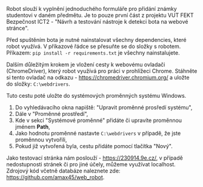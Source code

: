 Robot slouží k vyplnění jednoduchého formuláře pro přidání známky studentovi v 
daném předmětu. Je to pouze první část z projektu VUT FEKT Bezpečnost ICT2 - 
"Návrh a testování nástroje k detekci bota na webové stránce". 

Před spuštěním bota je nutné nainstalovat všechny dependencies, které robot využívá. V příkazové řádce 
se přesuňte se do složky s robotem. Příkazem: <code>pip install -r requirements.txt</code> je všechny
nainstalujete.


Dalším důležitým krokem je vložení cesty k webovému ovladači (ChromeDriver), který robot využívá pro práci v prohlížeci Chrome. 
Stáhněte si tento ovladač na odkazu -  https://chromedriver.chromium.org/ a uložte do složky: <code>C:\webdrivers</code>.

Tuto cestu poté uložte do systémových proměnných systému Windows.

1. Do vyhledávacího okna napiště: "Upravit proměnné prosředí systému",
2. Dále v "Proměnné prostředí",
3. Kde v sekci "Systémové proměnné" přidáte či upravíte proměnnou jménem **Path**,
4. Jako hodnotu proměnné nastavte <code>C:\webdrivers</code> v případě, že jste proměnnou vytvořili,
5. Pokud již vytvořená byla, cestu přidáte pomocí tlačítka "Nový". 

Jako testovací stránka nám poslouží - https://230914.9e.cz/, v případě nedostupnosti stránek či pro jiné účely, můžeme využívat localhost. 
Zdrojový kód včetně databáze naleznete zde: https://github.com/amax45/web_robot.
